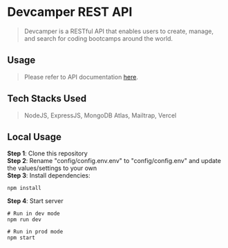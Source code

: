 # Devcamper REST API
> Devcamper is a RESTful API that enables users to create, manage, and search for coding bootcamps around the world.

## Usage
> Please refer to API documentation [here]().

## Tech Stacks Used
> NodeJS, ExpressJS, MongoDB Atlas, Mailtrap, Vercel

## Local Usage
**Step 1**: Clone this repository </br>
**Step 2**: Rename "config/config.env.env" to "config/config.env" and update the values/settings to your own </br>
**Step 3**: Install dependencies:
```
npm install
```
**Step 4**: Start server
```
# Run in dev mode
npm run dev

# Run in prod mode
npm start
```



